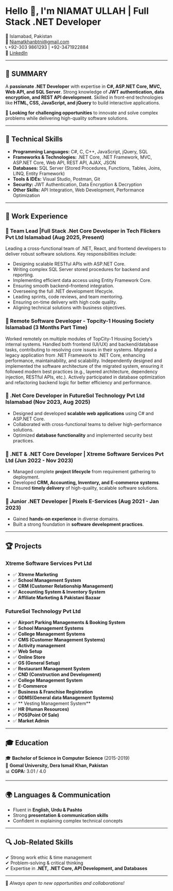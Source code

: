 # Hello 👋, I'm NIAMAT ULLAH | Full Stack .NET Developer

📍 Islamabad, Pakistan  
📧 [Niamatkhanbtni@gmail.com](mailto:Niamatkhanbtni@gmail.com)     
📞 +92-303 9861293 | +92-3471922884  
🔗 [LinkedIn](https://www.linkedin.com/in/niamat-ullah-81951420a/)

---

## 🚀 SUMMARY

A **passionate .NET Developer** with expertise in **C#, ASP.NET Core, MVC, Web API, and SQL Server**. Strong knowledge of **JWT authentication, data encryption, and REST API development**. Skilled in front-end technologies like **HTML, CSS, JavaScript, and jQuery** to build interactive applications.

📌 **Looking for challenging opportunities** to innovate and solve complex problems while delivering high-quality software solutions.

---

## 🔹 Technical Skills

- **Programming Languages:** C#, C, C++, JavaScript, jQuery, SQL
- **Frameworks & Technologies:** .NET Core, .NET Framework, MVC, ASP.NET Core, Web API, REST API, AJAX, JSON
- **Databases:** SQL Server (Stored Procedures, Functions, Tables, Joins, LINQ, Entity Framework)
- **Tools & IDEs:** Visual Studio, Postman, Git
- **Security:** JWT Authentication, Data Encryption & Decryption
- **Other Skills:** API Integration, Web Development, Performance Optimization

---

## 💼 Work Experience
### 🚀 Team Lead |Full Stack .Net Core Developer in Tech Flickers Pvt Ltd Islamabad (Aug 2025, Present)
Leading a cross-functional team of .NET, React, and frontend developers to deliver robust software solutions. Key
responsibilities include:
- Designing scalable RESTful APIs with ASP.NET Core.
- Writing complex SQL Server stored procedures for backend and reporting.
- Implementing efficient data access using Entity Framework Core.
- Ensuring smooth backend–frontend integration.
- Overseeing the full .NET development lifecycle.
- Leading sprints, code reviews, and team mentoring.
- Ensuring on-time delivery with high code quality.
- Aligning technical solutions with business objectives.

### 🚀 Remote Software Developer - Topcity-1 Housing Society Islamabad (3 Months Part Time)
Worked remotely on multiple modules of TopCity-1 Housing Society’s internal systems.
Handled both frontend (UI/UX) and backend/database tasks, contributing to resolving core issues in their systems.
Migrated a legacy application from .NET Framework to .NET Core, enhancing performance, maintainability, and scalability.
Independently designed and implemented the software architecture of the migrated system, ensuring it followed modern best
practices (e.g., layered architecture, dependency injection, RESTful APIs, etc.).
Actively participated in database optimization and refactoring backend logic for better efficiency and performance.
  
### 🚀 .Net Core Developer in FutureSol Technology Pvt Ltd Islamabad (Nov 2023, Aug 2025)

- Designed and developed **scalable web applications** using C# and ASP.NET Core.
- Collaborated with cross-functional teams to deliver high-performance solutions.
- Optimized **database functionality** and implemented security best practices.

### 🚀 .NET & .NET Core Developer | **Xtreme Software Services Pvt Ltd** (Jun 2022 - Nov 2023)

- Managed complete **project lifecycle** from requirement gathering to deployment.
- Developed **CRM, Accounting, Inventory, and E-commerce systems**.
- Ensured **timely delivery** of high-quality, scalable software solutions.

### 🚀 Junior .NET Developer | **Pixels E-Services** (Aug 2021 - Jan 2023)

- Gained **hands-on experience** in diverse domains.
- Built a strong foundation in **software development practices**.

---

## 🏆 Projects

### **Xtreme Software Services Pvt Ltd**

- ✅ **Xtreme Marketing**
- ✅ **School Management System**
- ✅ **CRM (Customer Relationship Management)**
- ✅ **Accounting System & Inventory System**
- ✅ **Affiliate Marketing & Pakistani Bazaar**

### **FutureSol Technology Pvt Ltd**

- ✅ **Airport Parking Managements & Booking System**
- ✅ **School Management Systems**
- ✅ **College Management Systems**
- ✅ **CMS (Customer Management Systems)**
- ✅ **Activity management**
- ✅ **Web Setup**
- ✅ **Online Store**
- ✅ **GS (General Setup)**
- ✅ **Restaurant Management System**
- ✅ **CND (Construction and Development)**
- ✅ **College Management System**
- ✅ **E-Commerce**
- ✅ **Business & Franchise Registration**
- ✅ **GDMS(General data Management Systems)**
- ✅ **	Vesting Management System**
- ✅ **HR (Human Resources)**
- ✅ **POS(Point Of Sale)**
- ✅ **Market Admin**

 

---

## 🎓 Education

🎓 **Bachelor of Science in Computer Science** (2015-2019)  
📍 **Gomal University, Dera Ismail Khan, Pakistan**  
📊 **CGPA:** 3.01 / 4.0

---

## 🌍 Languages & Communication

- Fluent in **English, Urdu & Pashto**
- Strong **presentation & communication skills**
- Confident in explaining complex technical concepts

---

## 🔍 Job-Related Skills

✔ Strong work ethic & time management  
✔ Problem-solving & critical thinking  
✔ Expertise in **.NET, .NET Core, API Development, and Databases**

---

🚀 *Always open to new opportunities and collaborations!*  
